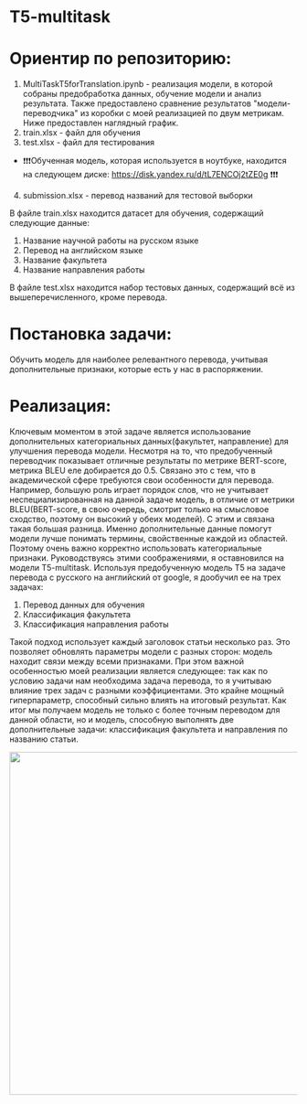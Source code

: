# T5-multitask
# Ориентир по репозиторию:
1. MultiTaskT5forTranslation.ipynb - реализация модели, в которой собраны предобработка данных, обучение модели и анализ результата. Также предоставлено сравнение результатов "модели-переводчика" из коробки с моей реализацией по двум метрикам. Ниже предоставлен наглядный график.
2. train.xlsx - файл для обучения
3. test.xlsx - файл для тестирования
+ ❗❗❗Обученная модель, которая используется в ноутбуке, находится на следующем диске: https://disk.yandex.ru/d/tL7ENCOj2tZE0g  ❗❗❗
4. submission.xlsx - перевод названий для тестовой выборки

В файле train.xlsx находится датасет для обучения, содержащий следующие данные: 
1. Название научной работы на русском языке
2. Перевод на английском языке
3. Название факультета
4. Название направления работы

В файле test.xlsx находится набор тестовых данных, содержащий всё из вышеперечисленного, кроме перевода.
# Постановка задачи:
Обучить модель для наиболее релевантного перевода, учитывая дополнительные признаки, которые есть у нас в распоряжении.
# Реализация:
Ключевым моментом в этой задаче является использование дополнительных категориальных данных(факультет, направление) для улучшения перевода модели. Несмотря на то, что предобученный переводчик показывает отличные результаты по метрике BERT-score, метрика BLEU еле добирается до 0.5. Связано это с тем, что в академической сфере требуются свои особенности для перевода. Например, большую роль играет порядок слов, что не учитывает неспециализированная на данной задаче модель, в отличие от метрики BLEU(BERT-score, в свою очередь, смотрит только на смысловое сходство, поэтому он высокий у обеих моделей). С этим и связана такая большая разница. Именно дополнительные данные помогут модели лучше понимать термины, свойственные каждой из областей. Поэтому очень важно корректно использовать категориальные признаки. 
Руководствуясь этими соображениями, я оставновился на модели T5-multitask. Используя предобученную модель T5 на задаче перевода с русского на английский от google, я дообучил ее на трех задачах:
1. Перевод данных для обучения
2. Классификация факультета
3. Классификация направления работы

Такой подход использует каждый заголовок статьи несколько раз. Это позволяет обновлять параметры модели с разных сторон: модель находит связи между всеми признаками. При этом важной особенностью моей реализации является следующее: так как по условию задачи нам необходима задача перевода, то я учитываю влияние трех задач с разными коэффициентами. Это крайне мощный гиперпараметр, способный сильно влиять на итоговый результат.
Как итог мы получаем модель не только с более точным переводом для данной области, но и модель, способную выполнять две дополнительные задачи: классификация факультета и направления по названию статьи.
<p align="center">
<img src="https://github.com/user-attachments/assets/45842264-81b2-4929-878a-8f3d34af3e74" width="600" />
</p>



